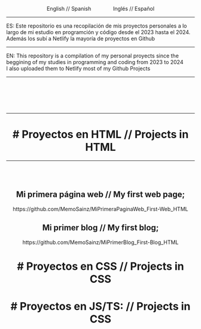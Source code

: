 <p align="center">English // Spanish &nbsp; &nbsp; &nbsp; &nbsp; &nbsp; &nbsp; &nbsp;  Inglés // Español</p>
<hr>
ES: Este repositorio es una recopilación de mis proyectos personales a lo largo de mi estudio en programción y código desde el 2023 hasta el 2024.
<br>
     Además los subí a Netlify la mayoría de proyectos en Github
<br> <hr>
EN: This repository is a compilation of my personal proyects since the beggining of my studies in programming and coding from 2023 to 2024<br>
     I also uploaded them to Netlify most of my Github Projects
<hr>
     
<br><br><br><br>
<div align="center">
<hr>
<h1># Proyectos en HTML   //    Projects in HTML</h1>

<hr><br><br>


<h2>Mi primera página web    //    My first web page;</h2>
https://github.com/MemoSainz/MiPrimeraPaginaWeb_First-Web_HTML

<h2>Mi primer blog    //    My first blog;</h2>
https://github.com/MemoSainz/MiPrimerBlog_First-Blog_HTML

<h1># Proyectos en CSS     //     Projects in CSS </h1>

<h1># Proyectos en JS/TS:     //     Projects in CSS </h1>




</body>
